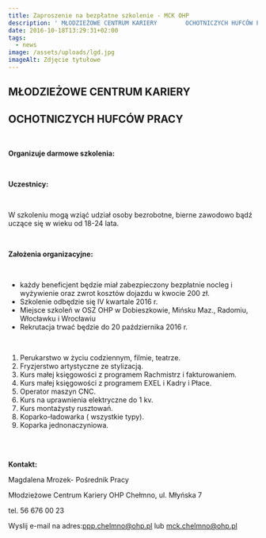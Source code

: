 ```yaml
---
title: Zaproszenie na bezpłatne szkolenie - MCK OHP
description: ' MŁODZIEŻOWE CENTRUM KARIERY        OCHOTNICZYCH HUFCÓW PRACY  organizuje darmowe szkolenia:     Uczestnicy: W szkoleniu mogą wziąć udział osoby bezrobotne, bierne zawodowo  bądź [...]'
date: 2016-10-18T13:29:31+02:00
tags:
  - news
image: /assets/uploads/lgd.jpg
imageAlt: Zdjęcie tytułowe
---
```

## MŁODZIEŻOWE CENTRUM KARIERY

## OCHOTNICZYCH HUFCÓW PRACY

<br>

**Organizuje darmowe szkolenia:**

<br>

**Uczestnicy:**

<br>

W szkoleniu mogą wziąć udział osoby bezrobotne, bierne zawodowo bądź uczące się w wieku od 18-24 lata.

<br>

**Założenia organizacyjne:**

<br>

* każdy beneficjent będzie miał zabezpieczony bezpłatnie nocleg i wyżywienie oraz zwrot kosztów dojazdu w kwocie 200 zł.
* Szkolenie odbędzie się IV kwartale 2016 r.
* Miejsce szkoleń w OSZ OHP w Dobieszkowie, Mińsku Maz., Radomiu, Włocławku i Wrocławiu
* Rekrutacja trwać będzie do 20 października 2016 r.

<br>

1. Perukarstwo w życiu codziennym, filmie, teatrze.
2. Fryzjerstwo artystyczne ze stylizacją.
3. Kurs małej księgowości z programem Rachmistrz i fakturowaniem.
4. Kurs małej księgowości z programem EXEL i Kadry i Płace.
5. Operator maszyn CNC.
6. Kurs na uprawnienia elektryczne do 1 kv.
7. Kurs montażysty rusztowań.
8. Koparko-ładowarka ( wszystkie typy).
9. Koparka jednonaczyniowa.

<br>

<br>

**Kontakt:**

Magdalena Mrozek- Pośrednik Pracy

Młodzieżowe Centrum Kariery OHP Chełmno, ul. Młyńska 7

tel. 56 676 00 23

Wyslij e-mail na adres:ppp.chelmno@ohp.pl  lub   mck.chelmno@ohp.pl
